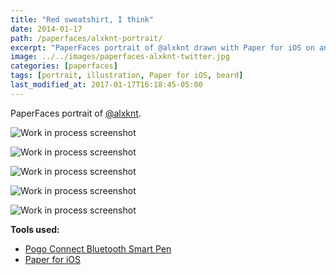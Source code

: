 ```yaml
---
title: "Red sweatshirt, I think"
date: 2014-01-17
path: /paperfaces/alxknt-portrait/
excerpt: "PaperFaces portrait of @alxknt drawn with Paper for iOS on an iPad."
image: ../../images/paperfaces-alxknt-twitter.jpg
categories: [paperfaces]
tags: [portrait, illustration, Paper for iOS, beard]
last_modified_at: 2017-01-17T16:18:45-05:00
---
```


PaperFaces portrait of [@alxknt](https://twitter.com/alxknt).

![Work in process screenshot](../../images/paperfaces-alxknt-process-1-lg.jpg)

![Work in process screenshot](../../images/paperfaces-alxknt-process-2-lg.jpg)

![Work in process screenshot](../../images/paperfaces-alxknt-process-3-lg.jpg)

![Work in process screenshot](../../images/paperfaces-alxknt-process-4-lg.jpg)

![Work in process screenshot](../../images/paperfaces-alxknt-process-5-lg.jpg)

**Tools used:**

- [Pogo Connect Bluetooth Smart Pen](https://www.amazon.com/gp/product/B009K448L4/ref=as_li_ss_tl?ie=UTF8&camp=1789&creative=390957&creativeASIN=B009K448L4&linkCode=as2&tag=mademist-20)
- [Paper for iOS](https://paper.bywetransfer.com/)

